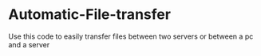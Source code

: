 # Automatic-File-transfer
Use this code to easily transfer files between two servers or between a pc and a server

